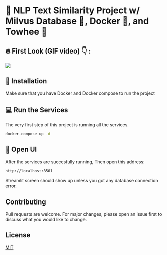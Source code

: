 # :mega: NLP Text Similarity Project w/ Milvus Database 💾, Docker 🐳, and Towhee :rocket:

## :fire: First Look (GIF video) :point_down: :
![](https://github.com/Mstfakts/Text-Similarty-Towhee-MilvusDB/blob/main/Text_Similarity.gif)

## :whale: Installation
Make sure that you have Docker and Docker compose to run the project

## :computer: Run the Services
The very first step of this project is running all the services. 
```bash
docker-compose up -d
```

## :checkered_flag: Open UI
After the services are succesfully running, Then open this address: 
```bash
http://localhost:8501
```
Streamlit screen should show up unless you got any database connection error.

## Contributing
Pull requests are welcome. For major changes, please open an issue first to discuss what you would like to change.


## License

[MIT](https://choosealicense.com/licenses/mit/)

